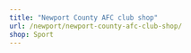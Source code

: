```yaml
---
title: "Newport County AFC club shop"
url: /newport/newport-county-afc-club-shop/
shop: Sport
---
```

